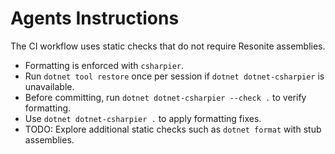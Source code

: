 # Agents Instructions

The CI workflow uses static checks that do not require Resonite assemblies.

- Formatting is enforced with `csharpier`.
- Run `dotnet tool restore` once per session if `dotnet dotnet-csharpier` is unavailable.
- Before committing, run `dotnet dotnet-csharpier --check .` to verify formatting.
- Use `dotnet dotnet-csharpier .` to apply formatting fixes.
- TODO: Explore additional static checks such as `dotnet format` with stub assemblies.
